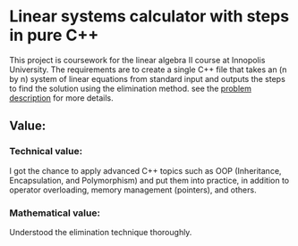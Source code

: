 # Linear systems calculator with steps in pure C++

This project is coursework for the linear algebra II course at Innopolis University. The requirements are to create a single C++ file that takes an (n by n) system of linear equations from standard input and outputs the steps to find the solution using the elimination method. see the [problem description](Problem_description.pdf) for more details.

## Value:
### Technical value:
I got the chance to apply advanced C++ topics such as OOP (Inheritance, Encapsulation, and Polymorphism) and put them into practice, in addition to operator overloading, memory management (pointers), and others.
### Mathematical value:
Understood the elimination technique thoroughly. 
